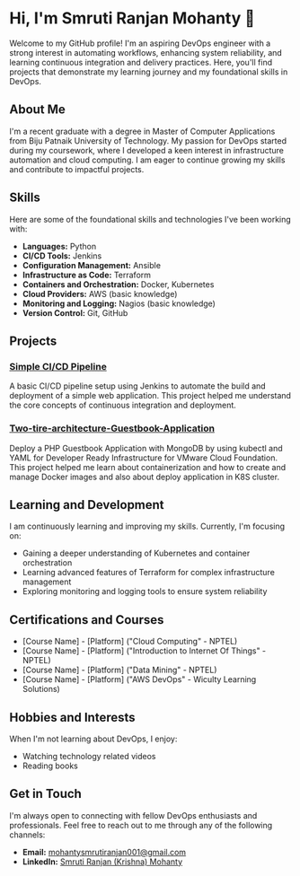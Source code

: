 
# Hi, I'm Smruti Ranjan Mohanty 👋

Welcome to my GitHub profile! I'm an aspiring DevOps engineer with a strong interest in automating workflows, enhancing system reliability, and learning continuous integration and delivery practices. Here, you'll find projects that demonstrate my learning journey and my foundational skills in DevOps.

## About Me

I'm a recent graduate with a degree in Master of Computer Applications from Biju Patnaik University of Technology. My passion for DevOps started during my coursework, where I developed a keen interest in infrastructure automation and cloud computing. I am eager to continue growing my skills and contribute to impactful projects.

## Skills

Here are some of the foundational skills and technologies I've been working with:

- **Languages:** Python
- **CI/CD Tools:** Jenkins
- **Configuration Management:** Ansible
- **Infrastructure as Code:** Terraform
- **Containers and Orchestration:** Docker, Kubernetes 
- **Cloud Providers:** AWS (basic knowledge)
- **Monitoring and Logging:** Nagios (basic knowledge)
- **Version Control:** Git, GitHub

## Projects

### [Simple CI/CD Pipeline](https://github.com/Smrutisw2001/gamutkart2.git)
A basic CI/CD pipeline setup using Jenkins to automate the build and deployment of a simple web application. This project helped me understand the core concepts of continuous integration and deployment.

### [Two-tire-architecture-Guestbook-Application](https://github.com/Smrutisw2001/Two-tire-architecture-Guestbook-Application.git)
Deploy a PHP Guestbook Application with MongoDB by using kubectl and YAML for Developer Ready Infrastructure for VMware Cloud Foundation.
This project helped me learn about containerization and how to create and manage Docker images and also about deploy application in K8S cluster.

## Learning and Development

I am continuously learning and improving my skills. Currently, I'm focusing on:

- Gaining a deeper understanding of Kubernetes and container orchestration
- Learning advanced features of Terraform for complex infrastructure management
- Exploring monitoring and logging tools to ensure system reliability

## Certifications and Courses

- [Course Name] - [Platform] ("Cloud Computing" - NPTEL)
- [Course Name] - [Platform] ("Introduction to Internet Of Things" - NPTEL)
- [Course Name] - [Platform] ("Data Mining" - NPTEL)
- [Course Name] - [Platform] ("AWS DevOps" - Wiculty Learning Solutions)




## Hobbies and Interests

When I'm not learning about DevOps, I enjoy:

- Watching technology related videos
- Reading books

## Get in Touch

I'm always open to connecting with fellow DevOps enthusiasts and professionals. Feel free to reach out to me through any of the following channels:

- **Email:** [mohantysmrutiranjan001@gmail.com](mailto:mohantysmrutiranjan001@gmail.com)
- **LinkedIn:** [Smruti Ranjan (Krishna) Mohanty](https://www.linkedin.com/in/smruti-ranjan-mohanty/)

